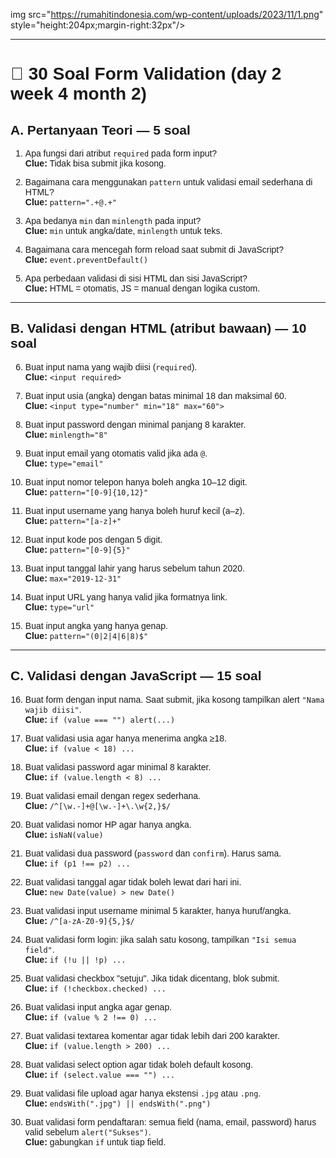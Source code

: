 img src="https://rumahitindonesia.com/wp-content/uploads/2023/11/1.png" style="height:204px;margin-right:32px"/>
<div style="font-family: 'Arial', sans-serif;">

---


# 🎯 30 Soal Form Validation (day 2 week 4 month 2)

## A. Pertanyaan Teori — 5 soal
1. Apa fungsi dari atribut `required` pada form input?  
   **Clue:** Tidak bisa submit jika kosong.

2. Bagaimana cara menggunakan `pattern` untuk validasi email sederhana di HTML?  
   **Clue:** `pattern=".+@.+"`

3. Apa bedanya `min` dan `minlength` pada input?  
   **Clue:** `min` untuk angka/date, `minlength` untuk teks.

4. Bagaimana cara mencegah form reload saat submit di JavaScript?  
   **Clue:** `event.preventDefault()`

5. Apa perbedaan validasi di sisi HTML dan sisi JavaScript?  
   **Clue:** HTML = otomatis, JS = manual dengan logika custom.

---

## B. Validasi dengan HTML (atribut bawaan) — 10 soal
6. Buat input nama yang wajib diisi (`required`).  
   **Clue:** `<input required>`

7. Buat input usia (angka) dengan batas minimal 18 dan maksimal 60.  
   **Clue:** `<input type="number" min="18" max="60">`

8. Buat input password dengan minimal panjang 8 karakter.  
   **Clue:** `minlength="8"`

9. Buat input email yang otomatis valid jika ada `@`.  
   **Clue:** `type="email"`

10. Buat input nomor telepon hanya boleh angka 10–12 digit.  
    **Clue:** `pattern="[0-9]{10,12}"`

11. Buat input username yang hanya boleh huruf kecil (a–z).  
    **Clue:** `pattern="[a-z]+"`

12. Buat input kode pos dengan 5 digit.  
    **Clue:** `pattern="[0-9]{5}"`

13. Buat input tanggal lahir yang harus sebelum tahun 2020.  
    **Clue:** `max="2019-12-31"`

14. Buat input URL yang hanya valid jika formatnya link.  
    **Clue:** `type="url"`

15. Buat input angka yang hanya genap.  
    **Clue:** `pattern="(0|2|4|6|8)$"`

---

## C. Validasi dengan JavaScript — 15 soal
16. Buat form dengan input nama. Saat submit, jika kosong tampilkan alert `"Nama wajib diisi"`.  
    **Clue:** `if (value === "") alert(...)`

17. Buat validasi usia agar hanya menerima angka ≥18.  
    **Clue:** `if (value < 18) ...`

18. Buat validasi password agar minimal 8 karakter.  
    **Clue:** `if (value.length < 8) ...`

19. Buat validasi email dengan regex sederhana.  
    **Clue:** `/^[\w.-]+@[\w.-]+\.\w{2,}$/`

20. Buat validasi nomor HP agar hanya angka.  
    **Clue:** `isNaN(value)`

21. Buat validasi dua password (`password` dan `confirm`). Harus sama.  
    **Clue:** `if (p1 !== p2) ...`

22. Buat validasi tanggal agar tidak boleh lewat dari hari ini.  
    **Clue:** `new Date(value) > new Date()`

23. Buat validasi input username minimal 5 karakter, hanya huruf/angka.  
    **Clue:** `/^[a-zA-Z0-9]{5,}$/`

24. Buat validasi form login: jika salah satu kosong, tampilkan `"Isi semua field"`.  
    **Clue:** `if (!u || !p) ...`

25. Buat validasi checkbox "setuju". Jika tidak dicentang, blok submit.  
    **Clue:** `if (!checkbox.checked) ...`

26. Buat validasi input angka agar genap.  
    **Clue:** `if (value % 2 !== 0) ...`

27. Buat validasi textarea komentar agar tidak lebih dari 200 karakter.  
    **Clue:** `if (value.length > 200) ...`

28. Buat validasi select option agar tidak boleh default kosong.  
    **Clue:** `if (select.value === "") ...`

29. Buat validasi file upload agar hanya ekstensi `.jpg` atau `.png`.  
    **Clue:** `endsWith(".jpg") || endsWith(".png")`

30. Buat validasi form pendaftaran: semua field (nama, email, password) harus valid sebelum `alert("Sukses")`.  
    **Clue:** gabungkan `if` untuk tiap field.
